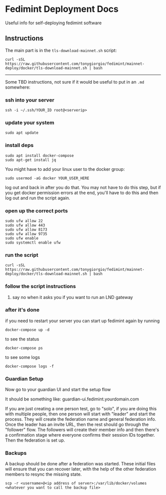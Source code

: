 # Fedimint Deployment Docs

Useful info for self-deploying fedimint software

## Instructions

The main part is in the `tls-download-mainnet.sh` script: 

```
curl -sSL https://raw.githubusercontent.com/tonygiorgio/fedimint/mainnet-deploy/docker/tls-download-mainnet.sh | bash
```

---

Some TBD instructions, not sure if it would be useful to put in an `.md` somewhere:

### ssh into your server

`ssh -i ~/.ssh/YOUR_ID root@<serverip>`

### update your system

```
sudo apt update
```

### install deps

```
sudo apt install docker-compose
sudo apt-get install jq
```

You might have to add your linux user to the docker group:

```
sudo usermod -aG docker YOUR_USER_HERE
```

log out and back in after you do that. You may not have to do this step, but if you get docker permission errors at the end, you'll have to do this and then log out and run the script again.

### open up the correct ports

```
sudo ufw allow 22
sudo ufw allow 443
sudo ufw allow 8173
sudo ufw allow 9735
sudo ufw enable
sudo systemctl enable ufw
```

### run the script

```
curl -sSL https://raw.githubusercontent.com/tonygiorgio/fedimint/mainnet-deploy/docker/tls-download-mainnet.sh | bash
```

### follow the script instructions

1. say no when it asks you if you want to run an LND gateway

### after it's done

if you need to restart your server you can start up fedimint again by running
```
docker-compose up -d
```

to see the status 
```
docker-compose ps
```

to see some logs
```
docker-compose logs -f
```

### Guardian Setup

Now go to your guardian UI and start the setup flow

It should be something like: guardian-ui.fedimint.yourdomain.com

If you are just creating a one person test, go to "solo", if you are doing this with multiple people, then one person will start with "leader" and start the process. They will create the federation name and general federation info. Once the leader has an invite URL, then the rest should go through the "follower" flow. The followers will create their member info and then there's a confirmation stage where everyone confirms their session IDs together. Then the federation is set up. 

### Backups

A backup should be done after a federation was started. These initial files will ensure that you can recover later, with the help of the other federation members to resync the missing state. 

```
scp -r <username>@<ip address of server>:/var/lib/docker/volumes <whatever you want to call the backup file>
```
